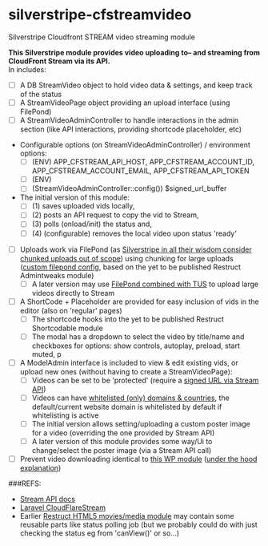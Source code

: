 # silverstripe-cfstreamvideo
Silverstripe Cloudfront STREAM video streaming module

**This Silverstripe module provides video uploading to– and streaming from CloudFront Stream via its API.**  
In includes: 
- [ ] A DB StreamVideo object to hold video data & settings, and keep track of the status
- [ ] A StreamVideoPage object providing an upload interface (using FilePond)
- [ ] A StreamVideoAdminController to handle interactions in the admin section (like API interactions, providing shortcode placeholder, etc)
- Configurable options (on StreamVideoAdminController) / environment options:
  - [ ] (ENV) APP_CFSTREAM_API_HOST, APP_CFSTREAM_ACCOUNT_ID, APP_CFSTREAM_ACCOUNT_EMAIL, APP_CFSTREAM_API_TOKEN
  - [ ] (ENV) 
  - [ ] (StreamVideoAdminController::config()) $signed_url_buffer
- The initial version of this module:
  - [ ] (1) saves uploaded vids locally, 
  - [ ] (2) posts an API request to copy the vid to Stream, 
  - [ ] (3) polls (onload/init) the status and, 
  - [ ] (4) (configurable) removes the local video upon status 'ready'
- [ ] Uploads work via FilePond (as [Silverstripe in all their wisdom consider chunked uploads out of scope](https://github.com/silverstripe/silverstripe-assets/issues/421)) using chunking for large uploads ([custom filepond config](https://pqina.nl/filepond/docs/api/server/#process-chunks), based on the yet to be published Restruct Admintweaks module)
  - [ ] A later version may use [FilePond combined with TUS](https://github.com/pqina/filepond/issues/48#issuecomment-439448836) to upload large videos directly to Stream
- [ ] A ShortCode + Placeholder are provided for easy inclusion of vids in the editor (also on 'regular' pages)
  - [ ] The shortcode hooks into the yet to be published Restruct Shortcodable module
  - [ ] The modal has a dropdown to select the video by title/name and checkboxes for options: show controls, autoplay, preload, start muted, p
- [ ] A ModelAdmin interface is included to view & edit existing vids, or upload new ones (without having to create a StreamVideoPage):
  - [ ] Videos can be set to be 'protected' (require a [signed URL via Stream API](https://developers.cloudflare.com/stream/viewing-videos/securing-your-stream))
  - [ ] Videos can have [whitelisted (only) domains & countries](https://developers.cloudflare.com/stream/viewing-videos/securing-your-stream#signed-urls), the default/current website domain is whitelisted by default if whitelisting is active
  - [ ] The initial version allows setting/uploading a custom poster image for a video (overriding the one provided by Stream API)
  - [ ] A later version of this module provides some way/Ui to change/select the poster image (via a Stream API call)
- [ ] Prevent video downloading identical to [this WP module](https://cfpowertools.com/article/cloudflare-stream-wordpress-plugin-for-video-protection/) ([under the hood explanation](https://cfpowertools.com/article/cloudflare-stream-video-protection-wordpress-plugin-in-action/))

###REFS:
- [Stream API docs](https://developers.cloudflare.com/stream/)
- [Laravel CloudFlareStream](https://github.com/afloeter/laravel-cloudflare-stream/blob/master/src/CloudflareStream.php)
- Earlier [Restruct HTML5 movies/media module](https://github.com/micschk/silverstripe-html5-media/blob/master/code/TranscodeJob.php) may contain some reusable parts like status polling job (but we probably could do with just checking the status eg from 'canView()' or so...)
